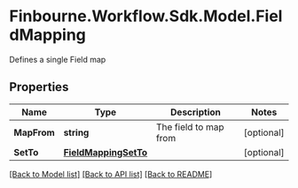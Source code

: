 # Finbourne.Workflow.Sdk.Model.FieldMapping
Defines a single Field map

## Properties

Name | Type | Description | Notes
------------ | ------------- | ------------- | -------------
**MapFrom** | **string** | The field to map from | [optional] 
**SetTo** | [**FieldMappingSetTo**](FieldMappingSetTo.md) |  | [optional] 

[[Back to Model list]](../README.md#documentation-for-models) [[Back to API list]](../README.md#documentation-for-api-endpoints) [[Back to README]](../README.md)

